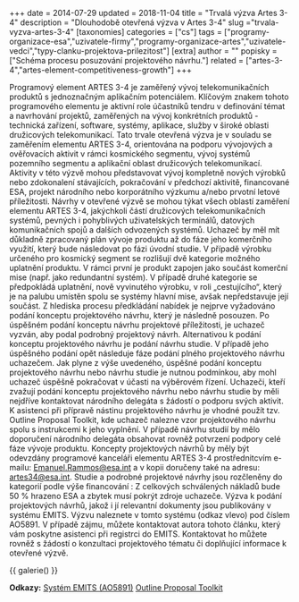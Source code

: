 +++
date = 2014-07-29
updated = 2018-11-04
title = "Trvalá výzva Artes 3-4"
description = "Dlouhodobě otevřená výzva v Artes 3-4"
slug ="trvala-vyzva-artes-3-4"
[taxonomies]
categories = ["cs"]
tags = ["programy-organizace-esa","uzivatele-firmy","programy-organizace-artes","uzivatele-vedci","typy-clanku-projektova-prilezitost"]
[extra]
author = ""
popisky = ["Schéma procesu posuzování projektového návrhu."]
related = ["artes-3-4","artes-element-competitiveness-growth"]
+++

Programový element ARTES 3-4 je zaměřený vývoj telekomunikačních produktů s jednoznačným aplikačním potenciálem. Klíčovým znakem tohoto programového elementu je aktivní role účastníků tendru v definování témat a navrhování projektů, zaměřených na vývoj konkrétních produktů - technická zařízení, software, systémy, aplikace, služby v široké oblasti družicových telekomunikací. Tato trvale otevřená výzva je v souladu se zaměřením elementu ARTES 3-4, orientována na podporu vývojových a ověřovacích aktivit v rámci kosmického segmentu, vývoj systémů pozemního segmentu a aplikační oblast družicových telekomunikací. Aktivity v této výzvě mohou představovat vývoj kompletně nových výrobků nebo zdokonalení stávajících, pokračování v předchozí aktivitě, financované ESA, projekt národního nebo korporátního výzkumu a/nebo prvotní letové příležitosti. Návrhy v otevřené výzvě se mohou týkat všech oblastí zaměření elementu ARTES 3-4, jakýchkoli částí družicových telekomunikačních systémů, pevných i pohyblivých uživatelských terminálů, datových komunikačních spojů a dalších odvozených systémů. Uchazeč by měl mít důkladně zpracovaný plán vývoje produktu až do fáze jeho komerčního využití, který bude následovat po fázi úvodní studie. V případě výrobku určeného pro kosmický segment se rozlišují dvě kategorie možného uplatnění produktu. V rámci první je produkt zapojen jako součást komerční mise (např. jako redundantní systém). V případě druhé kategorie se předpokládá uplatnění, nově vyvinutého výrobku, v roli „cestujícího“, který je na palubu umístěn spolu se systémy hlavní mise, avšak nepředstavuje její součást. Z hlediska procesu předkládání nabídek je nejprve vyžadováno podání konceptu projektového návrhu, který je následně posouzen. Po úspěšném podání konceptu návrhu projektové příležitosti, je uchazeč vyzván, aby podal podrobný projektový návrh. Alternativou k podání konceptu projektového návrhu je podání návrhu studie. V případě jeho úspěšného podání opět následuje fáze podání plného projektového návrhu uchazečem. Jak plyne z výše uvedeného, úspěšné podání konceptu projektového návrhu nebo návrhu studie je nutnou podmínkou, aby mohl uchazeč úspěšně pokračovat v účasti na výběrovém řízení. Uchazeči, kteří zvažují podání konceptu projektového návrhu nebo návrhu studie by měli nejdříve kontaktovat národního delegáta s žádostí o podporu svých aktivit. K asistenci při přípravě nástinu projektového návrhu je vhodné použít tzv. Outline Proposal Toolkit, kde uchazeč nalezne vzor projektového návrhu spolu s instrukcemi k jeho vyplnění. V případě návrhu studií by mělo doporučení národního delegáta obsahovat rovněž potvrzení podpory celé fáze vývoje produktu. Koncepty projektových návrhů by měly být odevzdány programové kanceláři elementu ARTES 3-4 prostřednitcvím e-mailu: Emanuel.Rammos@esa.int a v kopii doručeny také na adresu: artes34@esa.int. Studie a podrobné projektové návrhy jsou rozčleněny do kategorií podle výše financování : Z celkových schválených nákladů bude 50 % hrazeno ESA a zbytek musí pokrýt zdroje uchazeče. Výzva k podání projektových návrhů, jakož i jí relevantní dokumenty jsou publikovány v systému EMITS. Výzvu naleznete v tomto systému (odkaz vlevo) pod číslem AO5891. V případě zájmu, můžete kontaktovat autora tohoto článku, který vám poskytne asistenci při registrci do EMITS. Kontaktovat ho můžete rovněž s žádostí o konzultaci projektového tématu či doplňující informace k otevřené výzvě.

{{ galerie() }}

**Odkazy:**
[Systém EMITS (AO5891)]
[Outline Proposal Toolkit]

[Systém EMITS (AO5891)]: http://emits.sso.esa.int/
[Outline Proposal Toolkit]: http://telecom.esa.int/telecom/www/object/index.cfm?fobjectid
